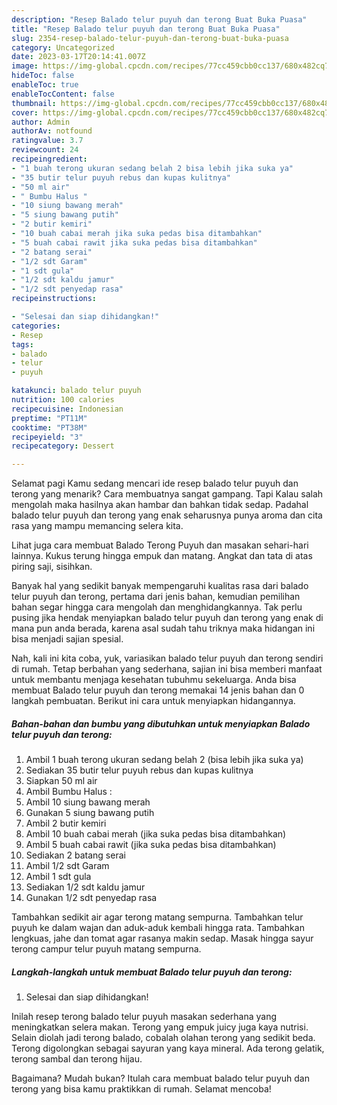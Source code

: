 ```yaml
---
description: "Resep Balado telur puyuh dan terong Buat Buka Puasa"
title: "Resep Balado telur puyuh dan terong Buat Buka Puasa"
slug: 2354-resep-balado-telur-puyuh-dan-terong-buat-buka-puasa
category: Uncategorized
date: 2023-03-17T20:14:41.007Z
image: https://img-global.cpcdn.com/recipes/77cc459cbb0cc137/680x482cq70/balado-telur-puyuh-dan-terong-foto-resep-utama.jpg
hideToc: false
enableToc: true
enableTocContent: false
thumbnail: https://img-global.cpcdn.com/recipes/77cc459cbb0cc137/680x482cq70/balado-telur-puyuh-dan-terong-foto-resep-utama.jpg
cover: https://img-global.cpcdn.com/recipes/77cc459cbb0cc137/680x482cq70/balado-telur-puyuh-dan-terong-foto-resep-utama.jpg
author: Admin
authorAv: notfound
ratingvalue: 3.7
reviewcount: 24
recipeingredient:
- "1 buah terong ukuran sedang belah 2 bisa lebih jika suka ya"
- "35 butir telur puyuh rebus dan kupas kulitnya"
- "50 ml air"
- " Bumbu Halus "
- "10 siung bawang merah"
- "5 siung bawang putih"
- "2 butir kemiri"
- "10 buah cabai merah jika suka pedas bisa ditambahkan"
- "5 buah cabai rawit jika suka pedas bisa ditambahkan"
- "2 batang serai"
- "1/2 sdt Garam"
- "1 sdt gula"
- "1/2 sdt kaldu jamur"
- "1/2 sdt penyedap rasa"
recipeinstructions:

- "Selesai dan siap dihidangkan!"
categories:
- Resep
tags:
- balado
- telur
- puyuh

katakunci: balado telur puyuh 
nutrition: 100 calories
recipecuisine: Indonesian
preptime: "PT11M"
cooktime: "PT38M"
recipeyield: "3"
recipecategory: Dessert

---
```



Selamat pagi Kamu sedang mencari ide resep balado telur puyuh dan terong yang menarik? Cara membuatnya sangat gampang. Tapi Kalau salah mengolah maka hasilnya akan hambar dan bahkan tidak sedap. Padahal balado telur puyuh dan terong yang enak seharusnya punya aroma dan cita rasa yang mampu memancing selera kita.


Lihat juga cara membuat Balado Terong Puyuh dan masakan sehari-hari lainnya. Kukus terung hingga empuk dan matang. Angkat dan tata di atas piring saji, sisihkan.

Banyak hal yang sedikit banyak mempengaruhi kualitas rasa dari balado telur puyuh dan terong, pertama dari jenis bahan, kemudian pemilihan bahan segar hingga cara mengolah dan menghidangkannya. Tak perlu pusing jika hendak menyiapkan balado telur puyuh dan terong yang enak di mana pun anda berada, karena asal sudah tahu triknya maka hidangan ini bisa menjadi sajian spesial.


Nah, kali ini kita coba, yuk, variasikan balado telur puyuh dan terong sendiri di rumah. Tetap berbahan yang sederhana, sajian ini bisa memberi manfaat untuk membantu menjaga kesehatan tubuhmu sekeluarga. Anda bisa membuat Balado telur puyuh dan terong memakai 14 jenis bahan dan 0 langkah pembuatan. Berikut ini cara untuk menyiapkan hidangannya.

<!--inarticleads1-->

##### Bahan-bahan dan bumbu yang dibutuhkan untuk menyiapkan Balado telur puyuh dan terong:

1. Ambil 1 buah terong ukuran sedang belah 2 (bisa lebih jika suka ya)
1. Sediakan 35 butir telur puyuh rebus dan kupas kulitnya
1. Siapkan 50 ml air
1. Ambil  Bumbu Halus :
1. Ambil 10 siung bawang merah
1. Gunakan 5 siung bawang putih
1. Ambil 2 butir kemiri
1. Ambil 10 buah cabai merah (jika suka pedas bisa ditambahkan)
1. Ambil 5 buah cabai rawit (jika suka pedas bisa ditambahkan)
1. Sediakan 2 batang serai
1. Ambil 1/2 sdt Garam
1. Ambil 1 sdt gula
1. Sediakan 1/2 sdt kaldu jamur
1. Gunakan 1/2 sdt penyedap rasa


Tambahkan sedikit air agar terong matang sempurna. Tambahkan telur puyuh ke dalam wajan dan aduk-aduk kembali hingga rata. Tambahkan lengkuas, jahe dan tomat agar rasanya makin sedap. Masak hingga sayur terong campur telur puyuh matang sempurna. 

<!--inarticleads2-->

##### Langkah-langkah untuk membuat Balado telur puyuh dan terong:


1. Selesai dan siap dihidangkan!

Inilah resep terong balado telur puyuh masakan sederhana yang meningkatkan selera makan. Terong yang empuk juicy juga kaya nutrisi. Selain diolah jadi terong balado, cobalah olahan terong yang sedikit beda. Terong digolongkan sebagai sayuran yang kaya mineral. Ada terong gelatik, terong sambal dan terong hijau. 

Bagaimana? Mudah bukan? Itulah cara membuat balado telur puyuh dan terong yang bisa kamu praktikkan di rumah. Selamat mencoba!
